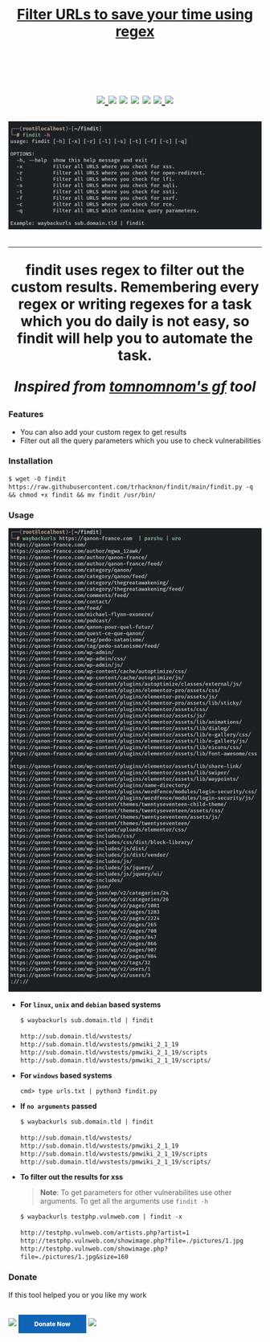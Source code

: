 <h1 align="center">
  <br>
  <a href="https://github.com/trhacknon/findit">

<h4 align="center"><b>Filter URLs to save your time using regex</b></h4><br>

<p align="center">
  <a href="https://github.com/trhacknon/findit/releases">
    <img src="https://img.shields.io/github/release/trhacknon/Parshu.svg?label=version">
  </a>
<a href="https://twitter.com//"><img src="https://img.shields.io/badge/twitter-%40R0X4R-blue.svg"></a>
<a href="https://github.com/trhacknon/Garud/issues"><img src="https://img.shields.io/badge/contributions-welcome-brightgreen.svg?style=flat"></a>
<a href="https://github.com/trhacknon/Parshu/blob/main/LICENSE"><img src="https://img.shields.io/badge/License-MIT-yellow.svg"></a>
<a href="https://github.com/trhacknon?tab=followers"><img src="https://img.shields.io/badge/github-%40trhacknon-orange"></a>
  <a href="https://github.com/trhacknon/Parshu/issues?q=is%3Aissue+is%3Aclosed">
      <img src="https://img.shields.io/github/issues-closed-raw/trhacknon/Parshu?color=dark-green&label=issues%20fixed">
  </a>
  <a href="https://travis-ci.com/trhacknon/findit">
      <img src="https://img.shields.io/travis/com/trhacknon/Parshu.svg?color=dark-green&label=tests">
  </a>
</p>

<p align="center"><img src=".github/static/Screenshot_2022-12-10-22-10-51-203-edit_com.termux.jpg" alt="findit usage"></p>

---

**findit** uses regex to filter out the custom results. Remembering every regex or writing regexes for a task which you do daily is not easy, so **findit** will help you to automate the task.

_Inspired from [tomnomnom's gf](https://github.com/tomnomnom/gf) tool_

### Features
- You can also add your custom regex to get results
- Filter out all the query parameters which you use to check vulnerabilities

### Installation



```console
$ wget -O findit https://raw.githubusercontent.com/trhacknon/findit/main/findit.py -q && chmod +x findit && mv findit /usr/bin/
```

### Usage

<p align="center"><img src=".github/static/Screenshot_2022-12-10-22-14-57-712-edit_com.termux.jpg" alt="findit usage"></p>

+ **For `linux`, `unix` and `debian` based systems**

    ```console
    $ waybackurls sub.domain.tld | findit

    http://sub.domain.tld/wvstests/
    http://sub.domain.tld/wvstests/pmwiki_2_1_19
    http://sub.domain.tld/wvstests/pmwiki_2_1_19/scripts
    http://sub.domain.tld/wvstests/pmwiki_2_1_19/scripts/
    ```

+ **For `windows` based systems**

    ```console
    cmd> type urls.txt | python3 findit.py
    ```

+ **If `no arguments` passed**

    ```console
    $ waybackurls sub.domain.tld | findit

    http://sub.domain.tld/wvstests/
    http://sub.domain.tld/wvstests/pmwiki_2_1_19
    http://sub.domain.tld/wvstests/pmwiki_2_1_19/scripts
    http://sub.domain.tld/wvstests/pmwiki_2_1_19/scripts/
    ```

+ **To filter out the results for xss**

    > **Note**: To get parameters for other vulnerabilites use other arguments. To get all the arguments use `findit -h`

    ```console
    $ waybackurls testphp.vulnweb.com | findit -x

    http://testphp.vulnweb.com/artists.php?artist=1
    http://testphp.vulnweb.com/showimage.php?file=./pictures/1.jpg
    http://testphp.vulnweb.com/showimage.php?file=./pictures/1.jpg&size=160
    ```

### Donate
If this tool helped you or you like my work

</br><a href="https://www.buymeacoffee.com/"><img src="https://img.buymeacoffee.com/button-api/?text=Help me to buy oscp&emoji=😇&slug=trhacknon&button_colour=5F7FFF&font_colour=ffffff&font_family=Cookie&outline_colour=000000&coffee_colour=FFDD00"/></a> <a style=" width: 135px; background-color: #1065b7; text-align: center; font-weight: 800; padding: 11px 0px; color: white; font-size: 12px; display: inline-block; text-decoration: none; " href='https://pmny.in/'> Donate Now </a> <a href="https://ko-fi.com/i/"><img src="https://ko-fi.com/img/githubbutton_sm.svg"></a><br/><br/>
